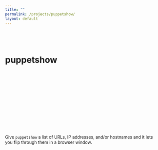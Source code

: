 ```yaml
---
title: ""
permalink: /projects/puppetshow/
layout: default
---
```


# puppetshow <a href="https://github.com/zbo14/puppetshow"><svg class="svg-icon" style="vertical-align:middle"><use xlink:href="{{ '/assets/minima-social-icons.svg#github' | relative_url }}"></use></svg></a> <a href="https://www.npmjs.com/package/@zbo14/puppetshow"><svg class="svg-icon" style="vertical-align:middle"><use xlink:href="{{ '/assets/minima-social-icons.svg#npm' | relative_url }}"></use></svg></a>

Give `puppetshow` a list of URLs, IP addresses, and/or hostnames and it lets you flip through them in a browser window.
